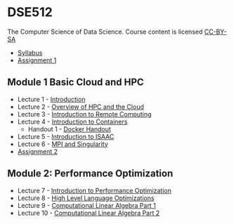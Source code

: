 # DSE512

The Computer Science of Data Science. Course content is licensed [CC-BY-SA](LICENSE)

* [Syllabus](syllabus/syllabus.Rmd)
* [Assignment 1](assignments/assignment1.Rmd)

## Module 1 Basic Cloud and HPC
* Lecture 1 - [Introduction](slides/lecture01.Rmd)
* Lecture 2 - [Overview of HPC and the Cloud](slides/lecture02.Rmd)
* Lecture 3 - [Introduction to Remote Computing](slides/lecture03.Rmd)
* Lecture 4 - [Introduction to Containers](slides/lecture04.Rmd)
  - Handout 1 - [Docker Handout](handsouts/handout_docker.Rmd)
* Lecture 5 - [Introduction to ISAAC](slides/lecture05.Rmd)
* Lecture 6 - [MPI and Singularity](slides/lecture06.Rmd)
* [Assignment 2](assignments/assignment2.Rmd)

## Module 2: Performance Optimization
* Lecture 7 - [Introduction to Performance Optimization](slides/lecture07.Rmd)
* Lecture 8 - [High Level Language Optimizations](slides/lecture08.Rmd)
* Lecture 9 - [Computational Linear Algebra Part 1](slides/lecture09.Rmd)
* Lecture 10 - [Computational Linear Algebra Part 2](slides/lecture10.Rmd)
